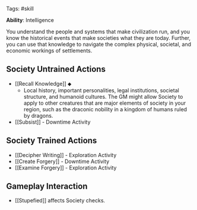 Tags: #skill

**Ability**: Intelligence

You understand the people and systems that make civilization run, and you know the historical events that make societies what they are today. Further, you can use that knowledge to navigate the complex physical, societal, and economic workings of settlements.

## Society Untrained Actions

- [[Recall Knowledge]] ⬥
	- Local history, important personalities, legal institutions, societal structure, and humanoid cultures. The GM might allow Society to apply to other creatures that are major elements of society in your region, such as the draconic nobility in a kingdom of humans ruled by dragons.
- [[Subsist]] - Downtime Activity

## Society Trained Actions

- [[Decipher Writing]] - Exploration Activity
- [[Create Forgery]] - Downtime Activity
- [[Examine Forgery]] - Exploration Activity

## Gameplay Interaction

- [[Stupefied]] affects Society checks.